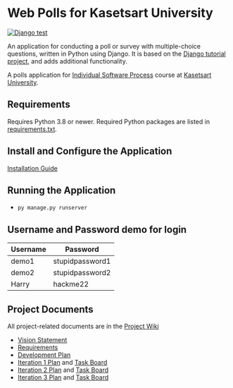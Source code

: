 # Web Polls for Kasetsart University
[![Django test](https://github.com/Sankrub/ku-polls/actions/workflows/python-app.yml/badge.svg)](https://github.com/Sankrub/ku-polls/actions/workflows/python-app.yml)


An application for conducting a poll or survey with multiple-choice questions, written in Python using Django. It is based on the [Django tutorial project][django-tutorial], and adds additional functionality.

A polls application for [Individual Software Process](https://cpske.github.io/ISP) course at [Kasetsart University](https://ku.ac.th).

## Requirements

Requires Python 3.8 or newer.  Required Python packages are listed in [requirements.txt](./requirements.txt). 

## Install and Configure the Application
[Installation Guide](Installation.md)


## Running the Application
* ```py manage.py runserver```

## Username and Password demo for login
| Username  | Password        |
|-----------|-----------------|
|   demo1   | stupidpassword1 |
|   demo2   | stupidpassword2 |
|   Harry   |    hackme22     |

## Project Documents


All project-related documents are in the [Project Wiki](../../wiki/Home)

- [Vision Statement](../../wiki/Vision%20Statement)
- [Requirements](../../wiki/Requirements)
- [Development Plan](../../wiki/Development%20Plan)
- [Iteration 1 Plan](../../wiki/Iteration%201%20Plan) and [Task Board](https://github.com/users/Sankrub/projects/1)
- [Iteration 2 Plan](https://github.com/Sankrub/ku-polls/wiki/Iteration-2-plan) and [Task Board](https://github.com/users/Sankrub/projects/1/views/2)
- [Iteration 3 Plan](https://github.com/Sankrub/ku-polls/wiki/Iteration-3-plan) and [Task Board](https://github.com/users/Sankrub/projects/1/views/3)

[django-tutorial]: https://docs.djangoproject.com/en/3.1/intro/tutorial01/
